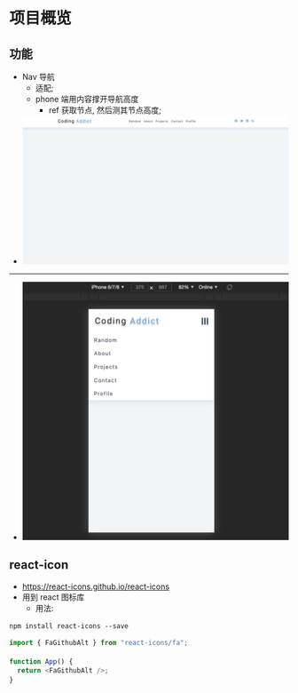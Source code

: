 # 项目概览

## 功能

- Nav 导航
  - 适配;
  - phone 端用内容撑开导航高度
    - ref 获取节点, 然后测其节点高度;
- ![视觉](./public/main.png "Nav PC")

---

- ![视觉](./public/phone.png "Nav Phone")

## react-icon

- https://react-icons.github.io/react-icons
- 用到 react 图标库
  - 用法:

```
npm install react-icons --save
```

```js
import { FaGithubAlt } from "react-icons/fa";

function App() {
  return <FaGithubAlt />;
}
```
